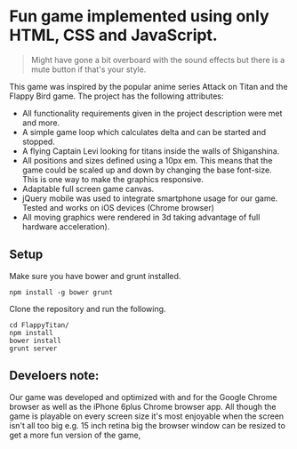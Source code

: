 # Fun game implemented using only HTML, CSS and JavaScript.
> Might have gone a bit overboard with the sound effects but there is a mute button if that's your style.

This game was inspired by the popular anime series Attack on Titan and the Flappy Bird game.
The project has the following attributes:

* All functionality requirements given in the project description were met and more.
* A simple game loop which calculates delta and can be started and stopped.
* A flying Captain Levi looking for titans inside the walls of Shiganshina.
* All positions and sizes defined using a 10px em. This means that the game could be scaled up and down by changing the base font-size. This is one way to make the graphics responsive.
* Adaptable full screen game canvas.
* jQuery mobile was used to integrate smartphone usage for our game. Tested and works on iOS devices (Chrome browser)
* All moving graphics were rendered in 3d taking advantage of full hardware acceleration).

## Setup
Make sure you have bower and grunt installed.
```
npm install -g bower grunt
```
Clone the repository and run the following.
```
cd FlappyTitan/
npm install
bower install
grunt server
```

## Develoers note:
Our game was developed and optimized with and for the Google Chrome browser as well as the iPhone 6plus Chrome browser app.
All though the game is playable on every screen size it's most enjoyable when the screen isn't all too big e.g. 15 inch retina big
the browser window can be resized to get a more fun version of the game,


